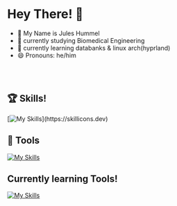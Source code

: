 # Hey There! 👋

- 👋 My Name is Jules Hummel
- 👀 currently studying Biomedical Engineering
- 💞️ currently learning databanks & linux arch(hyprland)
- 😄 Pronouns: he/him

<br></br>


## 🏆  Skills!


[![My Skills](https://skillicons.dev/icons?i=html,arduino,cs,py,qt,)](https://skillicons.dev)


## 🧰 Tools

[![My Skills](https://skillicons.dev/icons?i=obsidian,ubuntu,vscode,windows,arch)](https://skillicons.dev)


## Currently learning Tools!


[![My Skills](https://skillicons.dev/icons?i=git,github,bash)](https://skillicons.dev)
  

<!---
JuleeC/JuleeC is a ✨ special ✨ repository because its `README.md` (this file) appears on your GitHub profile.
You can click the Preview link to take a look at your changes.
--->
